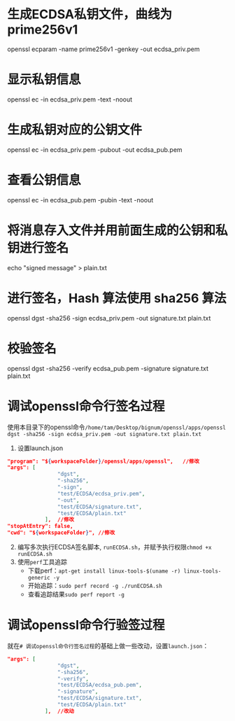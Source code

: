 # 生成ECDSA私钥文件，曲线为prime256v1
openssl ecparam -name prime256v1 -genkey -out ecdsa_priv.pem
# 显示私钥信息
openssl ec -in ecdsa_priv.pem -text -noout
# 生成私钥对应的公钥文件
openssl ec -in ecdsa_priv.pem -pubout -out ecdsa_pub.pem
# 查看公钥信息
openssl ec -in ecdsa_pub.pem -pubin -text -noout
# 将消息存入文件并用前面生成的公钥和私钥进行签名
echo "signed message" > plain.txt
# 进行签名，Hash 算法使用 sha256 算法
openssl dgst -sha256 -sign ecdsa_priv.pem -out signature.txt plain.txt
# 校验签名
openssl dgst -sha256 -verify ecdsa_pub.pem -signature signature.txt plain.txt
# 调试openssl命令行签名过程
使用本目录下的openssl命令`/home/tam/Desktop/bignum/openssl/apps/openssl dgst -sha256 -sign ecdsa_priv.pem -out signature.txt plain.txt`
1. 设置launch.json
```json
"program": "${workspaceFolder}/openssl/apps/openssl",	//修改
"args": [
				"dgst",
				"-sha256",
				"-sign",
				"test/ECDSA/ecdsa_priv.pem",
				"-out",
				"test/ECDSA/signature.txt",
				"test/ECDSA/plain.txt"
			],	//修改
"stopAtEntry": false,
"cwd": "${workspaceFolder}", //修改
```
2. 编写多次执行ECDSA签名脚本, `runECDSA.sh`，并赋予执行权限`chmod +x runECDSA.sh`
3. 使用`perf`工具追踪
   - 下载perf：`apt-get install linux-tools-$(uname -r) linux-tools-generic -y`
   - 开始追踪：`sudo perf record -g ./runECDSA.sh`
   - 查看追踪结果`sudo perf report -g`

# 调试openssl命令行验签过程
就在`# 调试openssl命令行签名过程`的基础上做一些改动，设置`launch.json`：
```json
"args": [
				"dgst",
				"-sha256",
				"-verify",
				"test/ECDSA/ecdsa_pub.pem",
				"-signature",
				"test/ECDSA/signature.txt",
				"test/ECDSA/plain.txt"
			],	//改动
```
